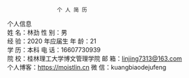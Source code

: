                    个 人 简 历       
个人信息       
姓 名：林劲                              性 别：男       
经 验：2020 年应届生                     年 龄：21        
学 历：本科                              电 话：16607730939      
院 校：桂林理工大学博文管理学院            邮 箱：linjing7313@163.com      
个人博客：https://moistlin.cn            微 信：kuangbiaodejufeng      
            